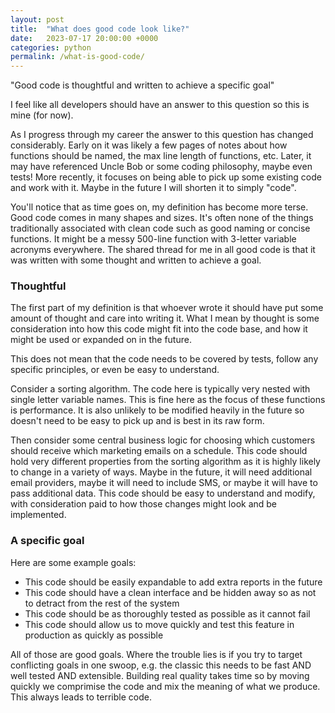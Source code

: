 ```yaml
---
layout: post
title:  "What does good code look like?"
date:   2023-07-17 20:00:00 +0000
categories: python
permalink: /what-is-good-code/
---
```


"Good code is thoughtful and written to achieve a specific goal"

I feel like all developers should have an answer to this question so this is mine (for now).

As I progress through my career the answer to this question has changed considerably. Early on it was likely a few pages of notes about how functions should be named, the max line length of functions, etc. Later, it may have referenced Uncle Bob or some coding philosophy, maybe even tests! More recently, it focuses on being able to pick up some existing code and work with it. Maybe in the future I will shorten it to simply "code".

You'll notice that as time goes on, my definition has become more terse. Good code comes in many shapes and sizes. It's often none of the things traditionally associated with clean code such as good naming or concise functions. It might be a messy 500-line function with 3-letter variable acronyms everywhere. The shared thread for me in all good code is that it was written with some thought and written to achieve a goal.

### Thoughtful

The first part of my definition is that whoever wrote it should have put some amount of thought and care into writing it. What I mean by thought is some consideration into how this code might fit into the code base, and how it might be used or expanded on in the future. 

This does not mean that the code needs to be covered by tests, follow any specific principles, or even be easy to understand. 

Consider a sorting algorithm. The code here is typically very nested with single letter variable names. This is fine here as the focus of these functions is performance. It is also unlikely to be modified heavily in the future so doesn't need to be easy to pick up and is best in its raw form.

Then consider some central business logic for choosing which customers should receive which marketing emails on a schedule. This code should hold very different properties from the sorting algorithm as it is highly likely to change in a variety of ways. Maybe in the future, it will need additional email providers, maybe it will need to include SMS, or maybe it will have to pass additional data. This code should be easy to understand and modify, with consideration paid to how those changes might look and be implemented.

### A specific goal

Here are some example goals:

- This code should be easily expandable to add extra reports in the future
- This code should have a clean interface and be hidden away so as not to detract from the rest of the system
- This code should be as thoroughly tested as possible as it cannot fail
- This code should allow us to move quickly and test this feature in production as quickly as possible

All of those are good goals. Where the trouble lies is if you try to target conflicting goals in one swoop, e.g. the classic this needs to be fast AND well tested AND extensible. Building real quality takes time so by moving quickly we comprimise the code and mix the meaning of what we produce.
This always leads to terrible code.
